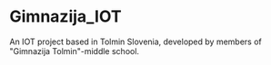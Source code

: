 # Gimnazija_IOT
An IOT project based in Tolmin Slovenia, developed by members of "Gimnazija Tolmin"-middle school. 
